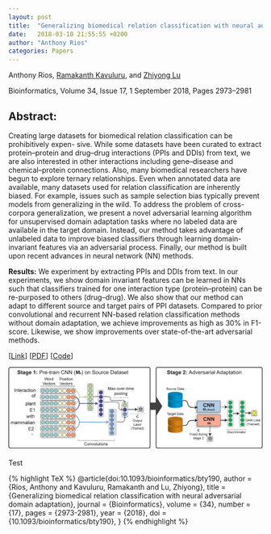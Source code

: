 ```yaml
---
layout: post
title:  "Generalizing biomedical relation classification with neural adversarial domain adaptation"
date:   2018-03-10 21:55:55 +0200
author: "Anthony Rios"
categories: Papers
---
```


Anthony Rios, <a href="http://protocols.netlab.uky.edu/~rvkavu2/">Ramakanth Kavuluru</a>, and <a href="https://www.ncbi.nlm.nih.gov/research/bionlp/">Zhiyong Lu</a>

Bioinformatics, Volume 34, Issue 17, 1 September 2018, Pages 2973–2981

## Abstract:
Creating large datasets for biomedical relation classification can be prohibitively expen- sive. While some datasets have been curated to extract protein–protein and drug–drug interactions (PPIs and DDIs) from text, we are also interested in other interactions including gene–disease and chemical–protein connections. Also, many biomedical researchers have begun to explore ternary relationships. Even when annotated data are available, many datasets used for relation classification are inherently biased. For example, issues such as sample selection bias typically prevent models from generalizing in the wild. To address the problem of cross-corpora generalization, we present a novel adversarial learning algorithm for unsupervised domain adaptation tasks where no labeled data are available in the target domain. Instead, our method takes advantage of unlabeled data to improve biased classifiers through learning domain-invariant features via an adversarial process. Finally, our method is built upon recent advances in neural network (NN) methods.

<b>Results:</b> We experiment by extracting PPIs and DDIs from text. In our experiments, we show domain invariant features can be learned in NNs such that classifiers trained for one interaction type (protein–protein) can be re-purposed to others (drug–drug). We also show that our method can adapt to different source and target pairs of PPI datasets. Compared to prior convolutional and recurrent NN-based relation classification methods without domain adaptation, we achieve improvements as high as 30% in F1-score. Likewise, we show improvements over state-of-the-art adversarial methods.

[<a href="https://academic.oup.com/bioinformatics/advance-article-abstract/doi/10.1093/bioinformatics/bty190/4953706?redirectedFrom=PDF">Link</a>] [<a href="http://protocols.netlab.uky.edu/~rvkavu2/research/neuraAdvDom.pdf">PDF</a>] [<a href="https://github.com/AnthonyMRios/adversarial-relation-classification">Code</a>]

<div style="text-align:center"><img src="/images/bioinformatics-2018-method.png" /></div>

<br />
Test

{% highlight TeX %}
@article{doi:10.1093/bioinformatics/bty190,
author = {Rios, Anthony and Kavuluru, Ramakanth and Lu, Zhiyong},
title = {Generalizing biomedical relation classification with neural adversarial domain adaptation},
journal = {Bioinformatics},
volume = {34},
number = {17},
pages = {2973-2981},
year = {2018},
doi = {10.1093/bioinformatics/bty190},
}
{% endhighlight %}
